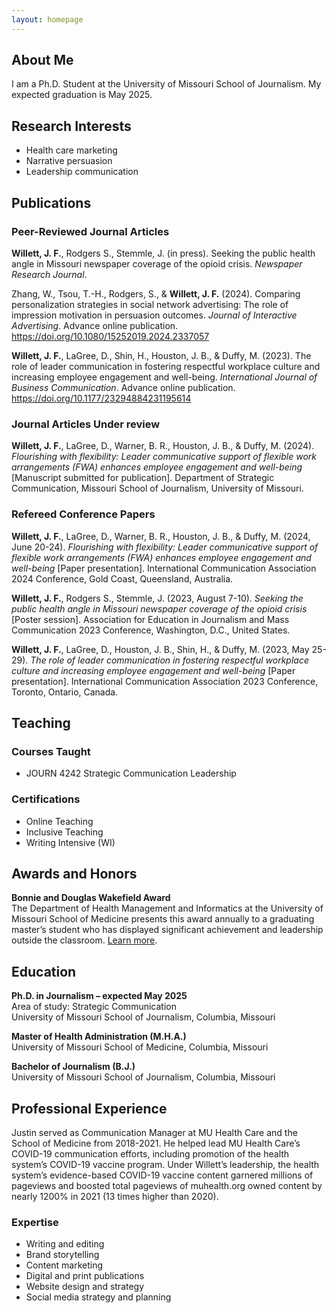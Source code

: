 ```yaml
---
layout: homepage
---
```


## About Me

I am a Ph.D. Student at the University of Missouri School of Journalism. My expected graduation is May 2025.

## Research Interests

- Health care marketing
- Narrative persuasion
- Leadership communication

## Publications

### Peer-Reviewed Journal Articles

**Willett, J. F.**, Rodgers S., Stemmle, J. (in press). Seeking the public health angle in Missouri newspaper coverage of the opioid crisis. _Newspaper Research Journal_. 

Zhang, W., Tsou, T.-H., Rodgers, S., & **Willett, J. F.** (2024). Comparing personalization strategies in social network advertising: The role of impression motivation in persuasion outcomes. _Journal of Interactive Advertising_. Advance online publication. <a href="https://doi.org/10.1080/15252019.2024.2337057" target="_blank">https://doi.org/10.1080/15252019.2024.2337057</a>

**Willett, J. F.**, LaGree, D., Shin, H., Houston, J. B., & Duffy, M. (2023). The role of leader communication in fostering respectful workplace culture and increasing employee engagement and well-being. _International Journal of Business Communication_. Advance online publication. <a href="https://doi.org/10.1177/23294884231195614" target="_blank">https://doi.org/10.1177/23294884231195614</a>

### Journal Articles Under review

**Willett, J. F.**, LaGree, D., Warner, B. R., Houston, J. B., & Duffy, M. (2024). _Flourishing with flexibility: Leader communicative support of flexible work arrangements (FWA) enhances employee engagement and well-being_ [Manuscript submitted for publication]. Department of Strategic Communication, Missouri School of Journalism, University of Missouri.

### Refereed Conference Papers

**Willett, J. F.**, LaGree, D., Warner, B. R., Houston, J. B., & Duffy, M. (2024, June 20-24). _Flourishing with flexibility: Leader communicative support of flexible work arrangements (FWA) enhances employee engagement and well-being_ [Paper presentation]. International Communication Association 2024 Conference, Gold Coast, Queensland, Australia.

**Willett, J. F.**, Rodgers S., Stemmle, J. (2023, August 7-10). _Seeking the public health angle in Missouri newspaper coverage of the opioid crisis_ [Poster session]. Association for Education in Journalism and Mass Communication 2023 Conference, Washington, D.C., United States. 

**Willett, J. F.**, LaGree, D., Houston, J. B., Shin, H., & Duffy, M. (2023, May 25-29). _The role of leader communication in fostering respectful workplace culture and increasing employee engagement and well-being_ [Paper presentation]. International Communication Association 2023 Conference, Toronto, Ontario, Canada.

## Teaching

### Courses Taught

- JOURN 4242 Strategic Communication Leadership

### Certifications

- Online Teaching
- Inclusive Teaching
- Writing Intensive (WI)

## Awards and Honors

**Bonnie and Douglas Wakefield Award**<br>
The Department of Health Management and Informatics at the University of Missouri School of Medicine presents this award annually to a graduating master’s student who has displayed significant achievement and leadership outside the classroom. <a href="https://medicine.missouri.edu/news/hmi-graduates-31-december-commencement" target="_blank">Learn more</a>.

## Education

**Ph.D. in Journalism – expected May 2025**<br>
Area of study: Strategic Communication<br>
University of Missouri School of Journalism, Columbia, Missouri

**Master of Health Administration (M.H.A.)**<br>
University of Missouri School of Medicine, Columbia, Missouri

**Bachelor of Journalism (B.J.)**<br>
University of Missouri School of Journalism, Columbia, Missouri

## Professional Experience

Justin served as Communication Manager at MU Health Care and the School of Medicine from 2018-2021. He helped lead MU Health Care’s COVID-19 communication efforts, including promotion of the health system’s COVID-19 vaccine program. Under Willett’s leadership, the health system’s evidence-based COVID-19 vaccine content garnered millions of pageviews and boosted total pageviews of muhealth.org owned content by nearly 1200% in 2021 (13 times higher than 2020).

### Expertise

- Writing and editing
- Brand storytelling
- Content marketing
- Digital and print publications
- Website design and strategy
- Social media strategy and planning

<!-- - **Computer Vision:** image recognition, image generation, video captioning
- **Machine Learning:** meta-learning, incremental learning, transfer learning-->

<!-- ## News

- **[Feb. 2020]** Our paper about incremental learning is accepted to CVPR 2020.
- **[Feb. 2020]** We will host the ACM Multimedia Asia 2020 conference in Singapore!
- **[Sept. 2019]** Our paper about few-shot learning is accepted to NeurIPS 2019.
- **[Mar. 2019]** Our paper about few-shot learning is accepted to CVPR 2019.

{% include_relative _includes/publications.md %}

{% include_relative _includes/services.md %}
-->